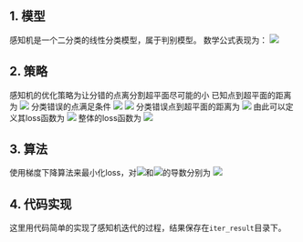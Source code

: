 ## 1. 模型
感知机是一个二分类的线性分类模型，属于判别模型。
数学公式表现为：
![](https://cdn.nlark.com/yuque/__latex/b7dd8ef85d37e8a4156b7c13579cb9de.svg#card=math&code=y%3Dsign%28w%20%5Ccdot%20x%2Bb%29%20%5C%5C%0Asign%20%3D%20%5Cleft%20%5C%7B%0A%5Cbegin%7Baligned%7D%0A%2B1%2C%20%26%20%5C%20x%20%5Cgeq%200%20%5C%5C%0A-1%2C%20%26%20%5C%20x%20%3C%200%20%5C%5C%0A%5Cend%7Baligned%7D%0A%0A%5Cright.&height=67&width=724)
## 2. 策略
感知机的优化策略为让分错的点离分割超平面尽可能的小
已知点到超平面的距离为
![](https://cdn.nlark.com/yuque/__latex/7c46b4a45f3b92e2823242eb432bea1f.svg#card=math&code=%5Cfrac%7B%7Cwx%2Bb%7C%7D%7B%7C%7Cw%7C%7C%7D&height=47&width=65)
分类错误的点满足条件
![](https://cdn.nlark.com/yuque/__latex/2cf34f9f348a3d9fc91b018f035d3418.svg#card=math&code=y_i%28wx%2Bb%29%20%3C%200&height=20&width=107)
![](https://cdn.nlark.com/yuque/__latex/d3c5e0b9bedb32c74c99733e21971d35.svg#card=math&code=-y_i%28wx%2Bb%29%20%3E%200&height=20&width=120)
分类错误点到超平面的距离为
![](https://cdn.nlark.com/yuque/__latex/27d4544d911f46bf73e6d80a05c54de4.svg#card=math&code=-y_i%20%5Cfrac%7Bwx%2Bb%7D%7B%7C%7Cw%7C%7C%7D&height=45&width=82)
由此可以定义其loss函数为
![](https://cdn.nlark.com/yuque/__latex/46c42538c27a522511d56c663c047134.svg#card=math&code=%5Cmin%20-y_i%28wx%2Bb%29&height=20&width=120)
整体的loss函数为
![](https://cdn.nlark.com/yuque/__latex/f8eac76f44d291716f23b2a9c68434c5.svg#card=math&code=%5Cmin%20-%5Csum_%7Bi%3D1%7D%5EN%20y_i%28wx%2Bb%29&height=53&width=150)
## 3. 算法
使用梯度下降算法来最小化loss，对![](https://cdn.nlark.com/yuque/__latex/f1290186a5d0b1ceab27f4e77c0c5d68.svg#card=math&code=w&height=12&width=12)和![](https://cdn.nlark.com/yuque/__latex/92eb5ffee6ae2fec3ad71c777531578f.svg#card=math&code=b&height=16&width=7)的导数分别为
![](https://cdn.nlark.com/yuque/__latex/27b0b84880ee0d5c535f1a0e60263697.svg#card=math&code=%5Cfrac%7B%5Cpartial%20L%7D%7B%5Cpartial%20w%7D%20%3D%20-y_ix%20%5C%5C%0A%5Cfrac%7B%5Cpartial%20L%7D%7B%5Cpartial%20b%7D%20%3D%20-y_i%20&height=83&width=724)
## 4. 代码实现
这里用代码简单的实现了感知机迭代的过程，结果保存在`iter_result`目录下。

